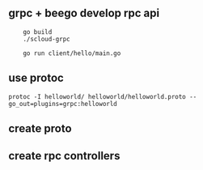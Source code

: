 ## grpc + beego  develop rpc api
~~~run server
    go build
    ./scloud-grpc
~~~

~~~run client
    go run client/hello/main.go
~~~

## use protoc 
~~~
protoc -I helloworld/ helloworld/helloworld.proto --go_out=plugins=grpc:helloworld
~~~

## create proto

## create rpc controllers
